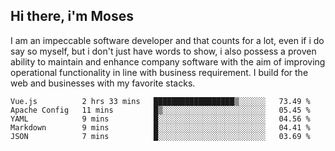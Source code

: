 ## Hi there, i'm Moses

I am an impeccable software developer and that counts for a lot, even if i do say so myself, but i don't just have words to show, i also possess a proven ability to maintain and enhance company software with the aim of improving operational functionality in line with business requirement. I build for the web and businesses with my favorite stacks.
<!--START_SECTION:waka-->

```text
Vue.js          2 hrs 33 mins   ██████████████████▒░░░░░░   73.49 %
Apache Config   11 mins         █▒░░░░░░░░░░░░░░░░░░░░░░░   05.45 %
YAML            9 mins          █░░░░░░░░░░░░░░░░░░░░░░░░   04.56 %
Markdown        9 mins          █░░░░░░░░░░░░░░░░░░░░░░░░   04.41 %
JSON            7 mins          █░░░░░░░░░░░░░░░░░░░░░░░░   03.69 %
```

<!--END_SECTION:waka-->
